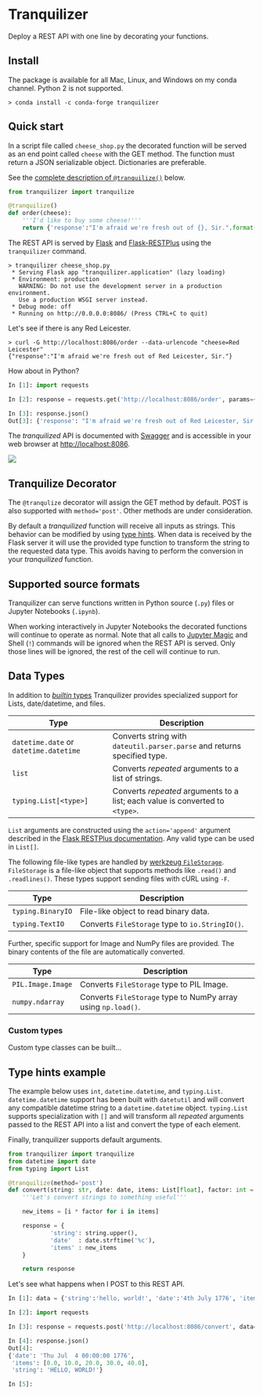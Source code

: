 # Tranquilizer

Deploy a REST API with one line by decorating your functions.

## Install

The package is available for all Mac, Linux, and Windows on my conda channel. Python 2 is not supported.

```
> conda install -c conda-forge tranquilizer
```

## Quick start

In a script file called `cheese_shop.py` the decorated function
will be served as an end point called `cheese` with the GET method. The
function must return a JSON serializable object. Dictionaries are preferable.

See the [complete description of `@tranquilize()`](#tranquilize-decorator) below.

```python
from tranquilizer import tranquilize

@tranquilize()
def order(cheese):
    '''I'd like to buy some cheese!'''
    return {'response':"I'm afraid we're fresh out of {}, Sir.".format(cheese)}
```

The REST API is served by [Flask](http://flask.pocoo.org/) and [Flask-RESTPlus](http://flask-restplus.readthedocs.io/en/stable/index.html)
using the `tranquilizer` command.


```
> tranquilizer cheese_shop.py
 * Serving Flask app "tranquilizer.application" (lazy loading)
 * Environment: production
   WARNING: Do not use the development server in a production environment.
   Use a production WSGI server instead.
 * Debug mode: off
 * Running on http://0.0.0.0:8086/ (Press CTRL+C to quit)

```

Let's see if there is any Red Leicester.

```
> curl -G http://localhost:8086/order --data-urlencode "cheese=Red Leicester"
{"response":"I'm afraid we're fresh out of Red Leicester, Sir."}
```

How about in Python?

```python
In [1]: import requests

In [2]: response = requests.get('http://localhost:8086/order', params={'cheese':'Red Leicester'})

In [3]: response.json()
Out[3]: {'response': "I'm afraid we're fresh out of Red Leicester, Sir."}
```

The *tranquilized* API is documented with [Swagger](https://swagger.io/tools/open-source/) and is accessible
in your web browser at [http://localhost:8086](http://localhost:8086).

![](img/swagger.png)

## Tranquilize Decorator

The `@tranqulize` decorator will assign the GET method by default. POST is also supported with `method='post'`.
Other methods are under consideration.

By default a *tranquilized* function will receive all inputs as strings. This behavior can be modified by using [type hints](https://docs.python.org/3/library/typing.html). When data is received by the Flask server it will use the provided
type function to transform the string to the requested data type. This avoids having to perform the conversion in your *tranquilized* function.

## Supported source formats

Tranquilizer can serve functions written in Python source (`.py`) files or Jupyter Notebooks (`.ipynb`).

When working interactively in Jupyter Notebooks the decorated functions will continue to operate as normal.
Note that all calls to [Jupyter Magic](https://ipython.readthedocs.io/en/stable/interactive/magics.html)
and Shell (`!`) commands will be ignored when the REST API is served.
Only those lines will be ignored, the rest of the cell will continue to run.

## Data Types

In addition to [*builtin* types](https://docs.python.org/3/library/stdtypes.html) Tranquilizer 
provides specialized support for Lists, date/datetime, and files. 


|Type|Description|
|----|-----------|
|`datetime.date` or `datetime.datetime`| Converts string with `dateutil.parser.parse` and returns specified type.|
|`list`| Converts *repeated* arguments to a list of strings.|
|`typing.List[<type>]`| Converts *repeated* arguments to a list; each value is converted to `<type>`.|

`List` arguments are constructed using the `action='append'` argument described in
the [Flask RESTPlus documentation](http://flask-restplus.readthedocs.io/en/stable/parsing.html#multiple-values-lists).
Any valid type can be used in `List[]`.

The following file-like types are handled by [werkzeug `FileStorage`](http://werkzeug.pocoo.org/docs/0.14/datastructures/#werkzeug.datastructures.FileStorage).
`FileStorage` is a file-like object that supports methods like `.read()` and `.readlines()`.
These types support sending files with cURL using `-F`.

|Type|Description|
|----|-----------|
|`typing.BinaryIO`| File-like object to read binary data.|
|`typing.TextIO`| Converts `FileStorage` type to `io.StringIO()`.|

Further, specific support for Image and NumPy files are provided. The binary contents of the file are automatically converted.

|Type|Description|
|----|-----------|
|`PIL.Image.Image`| Converts `FileStorage` type to PIL Image.|
|`numpy.ndarray`| Converts `FileStorage` type to NumPy array using `np.load()`. |

### Custom types

Custom type classes can be built...

## Type hints example

The example below uses `int`, `datetime.datetime`, and `typing.List`. `datetime.datetime` support
has been built with `datetutil` and will convert any compatible datetime string to a `datetime.datetime` object. `typing.List`
supports specialization with `[]` and will transform all *repeated* arguments passed to the REST API into a list and convert
the type of each element.

Finally, tranquilizer supports default arguments.

```python
from tranquilizer import tranquilize
from datetime import date
from typing import List

@tranquilize(method='post')
def convert(string: str, date: date, items: List[float], factor: int = 10):
    '''Let's convert strings to something useful'''

    new_items = [i * factor for i in items]

    response = {
            'string': string.upper(),
            'date'  : date.strftime('%c'),
            'items' : new_items
    }

    return response
```

Let's see what happens when I POST to this REST API.

```python
In [1]: data = {'string':'hello, world!', 'date':'4th July 1776', 'items':range(5)}

In [2]: import requests

In [3]: response = requests.post('http://localhost:8086/convert', data=data)

In [4]: response.json()
Out[4]:
{'date': 'Thu Jul  4 00:00:00 1776',
 'items': [0.0, 10.0, 20.0, 30.0, 40.0],
 'string': 'HELLO, WORLD!'}

In [5]:
```
